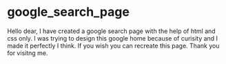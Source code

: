 # google_search_page
Hello dear, I have created a google search page with the help of html and css only. I was trying to design this google home because of curisity and I made it perfectly I think. If you wish you can recreate this page. Thank you for visitng me.
